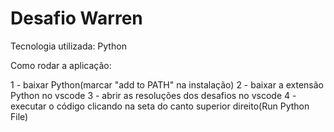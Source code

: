 # Desafio Warren

Tecnologia utilizada: Python

Como rodar a aplicação:

1 - baixar Python(marcar "add to PATH" na instalação) 
2 - baixar a extensão Python no vscode 
3 - abrir as resoluções dos desafios no vscode 
4 - executar o código clicando na seta do canto superior direito(Run Python File)
